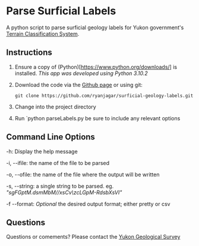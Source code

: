 # Parse Surficial Labels
A python script to parse surficial geology labels for Yukon government's [Terrain Classification System](https://ygsftp.gov.yk.ca/YGSIDS/compilations/Surficial_2014_04_08/Terrain_Classification_System_summary.pdf).

## Instructions
1. Ensure a copy of (Python)[https://www.python.org/downloads/] is installed. *This app was developed using Python 3.10.2*
2. Download the code via the [Github page](https://github.com/ryanjagar/surficial-geology-labels) or using git:

    `git clone https://github.com/ryanjagar/surficial-geology-labels.git`

3. Change into the project directory
4. Run `python parseLabels.py be sure to include any relevant options


## Command Line Options
-h: Display the help message

-i, --ifile:
the name of the file to be parsed

-o, --ofile:
the name of the file where the output will be written

-s, --string:
a single string to be parsed. eg. *"sgFGptM.dsmMbM//xsCv\zcLGpM-RdsbXsVI"*

-f --format:
*Optional* the desired output format; either pretty or csv

## Questions
Questions or comements? Please contact the [Yukon Geological Survey](https://yukon.ca/en/yukon-geological-survey)




